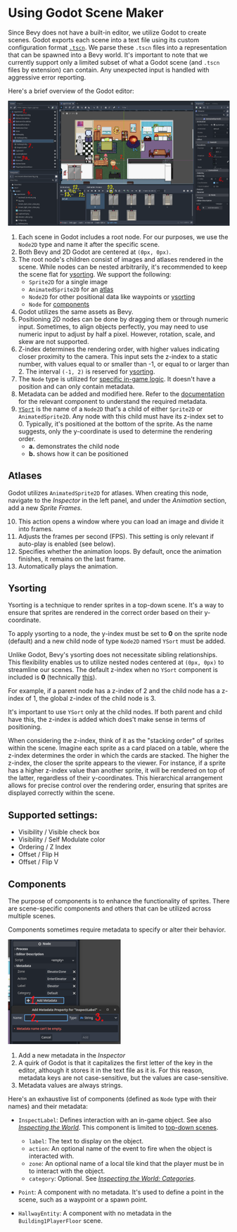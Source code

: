 # Using Godot Scene Maker

Since Bevy does not have a built-in editor, we utilize Godot to create scenes.
Godot exports each scene into a text file using its custom configuration format [`.tscn`][godot-tscn].
We parse these `.tscn` files into a representation that can be spawned into a Bevy world.
It's important to note that we currently support only a limited subset of what a Godot scene (and `.tscn` files by extension) can contain.
Any unexpected input is handled with aggressive error reporting.

Here's a brief overview of the Godot editor:

![Godot editor overview](assets/godot-editor-overview.png)

1. Each scene in Godot includes a root node.
   For our purposes, we use the `Node2D` type and name it after the specific scene.
2. Both Bevy and 2D Godot are centered at `(0px, 0px)`.
3. The root node's children consist of images and atlases rendered in the scene.
   While nodes can be nested arbitrarily, it's recommended to keep the scene flat for [ysorting](#ysorting).
   We support the following:
   - `Sprite2D` for a single image
   - `AnimatedSprite2D` for an [atlas](#atlases)
   - `Node2D` for other positional data like waypoints or [ysorting](#ysorting)
   - `Node` for [components](#components)
4. Godot utilizes the same assets as Bevy.
5. Positioning 2D nodes can be done by dragging them or through numeric input.
   Sometimes, to align objects perfectly, you may need to use numeric input to adjust by half a pixel.
   However, rotation, scale, and skew are not supported.
6. Z-index determines the rendering order, with higher values indicating closer proximity to the camera.
   This input sets the z-index to a static number, with values equal to or smaller than -1, or equal to or larger than 2.
   The interval `(-1, 2)` is reserved for [ysorting](#ysorting).
7. The `Node` type is utilized for [specific in-game logic](#components).
   It doesn't have a position and can only contain metadata.
8. Metadata can be added and modified here.
   Refer to the [documentation](#components) for the relevant component to understand the required metadata.
9. [`YSort`](#ysorting) is the name of a `Node2D` that's a child of either `Sprite2D` or `AnimatedSprite2D`.
   Any node with this child must have its z-index set to 0.
   Typically, it's positioned at the bottom of the sprite.
   As the name suggests, only the y-coordinate is used to determine the rendering order.
   - **a.** demonstrates the child node
   - **b.** shows how it can be positioned

## Atlases

Godot utilizes `AnimatedSprite2D` for atlases.
When creating this node, navigate to the _Inspector_ in the left panel, and under the _Animation_ section, add a new _Sprite Frames_.

10. This action opens a window where you can load an image and divide it into frames.
11. Adjusts the frames per second (FPS).
    This setting is only relevant if auto-play is enabled (see below).
12. Specifies whether the animation loops.
    By default, once the animation finishes, it remains on the last frame.
13. Automatically plays the animation.

## Ysorting

Ysorting is a technique to render sprites in a top-down scene.
It's a way to ensure that sprites are rendered in the correct order based on their y-coordinate.

To apply ysorting to a node, the y-index must be set to **0** on the sprite node (default) and a new child node of type `Node2D` named `YSort` must be added.

Unlike Godot, Bevy's ysorting does not necessitate sibling relationships.
This flexibility enables us to utilize nested nodes centered at `(0px, 0px)` to streamline our scenes.
The default z-index when no `YSort` component is included is **0** (technically [this][f32-epsilon]).

For example, if a parent node has a z-index of 2 and the child node has a z-index of 1, the global z-index of the child node is 3.

It's important to use `YSort` only at the child nodes.
If both parent and child have this, the z-index is added which does't make sense in terms of positioning.

When considering the z-index, think of it as the "stacking order" of sprites within the scene.
Imagine each sprite as a card placed on a table, where the z-index determines the order in which the cards are stacked.
The higher the z-index, the closer the sprite appears to the viewer.
For instance, if a sprite has a higher z-index value than another sprite, it will be rendered on top of the latter, regardless of their y-coordinates.
This hierarchical arrangement allows for precise control over the rendering order, ensuring that sprites are displayed correctly within the scene.

## Supported settings:

- Visibility / Visible check box
- Visibility / Self Modulate color
- Ordering / Z Index
- Offset / Flip H
- Offset / Flip V

## Components

The purpose of components is to enhance the functionality of sprites.
There are scene-specific components and others that can be utilized across multiple scenes.

Components sometimes require metadata to specify or alter their behavior.

![Godot editor metadata](assets/godot-editor-metadata.png)

1. Add a new metadata in the _Inspector_
2. A quirk of Godot is that it capitalizes the first letter of the key in the editor, although it stores it in the text file as it is.
   For this reason, metadata keys are not case-sensitive, but the values are case-sensitive.
3. Metadata values are always strings.

Here's an exhaustive list of components (defined as `Node` type with their names) and their metadata:

- `InspectLabel`: Defines interaction with an in-game object.
  See also [_Inspecting the World_](ability_to_inspect.md).
  This component is limited to [top-down scenes](top_down.md).

  - `label`: The text to display on the object.
  - `action`: An optional name of the event to fire when the object is interacted with.
  - `zone`: An optional name of a local tile kind that the player must be in to interact with the object.
  - `category`: Optional. See [_Inspecting the World: Categories_](ability_to_inspect.md#categories).

- `Point`: A component with no metadata.
  It's used to define a point in the scene, such as a waypoint or a spawn point.

- `HallwayEntity`: A component with no metadata in the `Building1PlayerFloor` scene.

<!-- List of References -->

[godot-tscn]: https://docs.godotengine.org/en/stable/contributing/development/file_formats/tscn.html
[f32-epsilon]: https://doc.rust-lang.org/std/primitive.f32.html#associatedconstant.EPSILON
